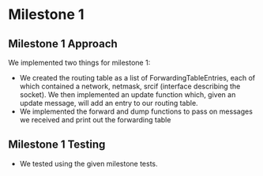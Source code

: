 # Milestone 1 

## Milestone 1 Approach

We implemented two things for milestone 1: 
- We created the routing table as a list of ForwardingTableEntries, each of which contained a network, netmask, srcif (interface describing the socket). We then implemented an update function which, given an update message, will add an entry to our routing table.
- We implemented the forward and dump functions to pass on messages we received and print out the forwarding table


## Milestone 1 Testing
- We tested using the given milestone tests.